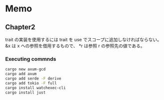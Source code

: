 # Memo

## Chapter2

trait の実装を使用するには trait を use でスコープに追加しなければならない。
&x は x への参照を借用するもので、 *r は参照 r の参照先の値である。

### Executing commnds

```zsh
cargo new axum-gcd
cargo add axum
cargo add serde -F derive
cargo add tokio -F full
cargo install watchexec-cli
cargo install just
```

